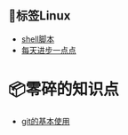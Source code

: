 ## 🐧标签Linux

- [shell脚本](_source/Linux/shell脚本.md)
- [每天进步一点点](_source/Linux/每天进步一点点/README.md)

# 📦零碎的知识点

- [git的基本使用](_source\零碎的知识点\git的基本使用)

